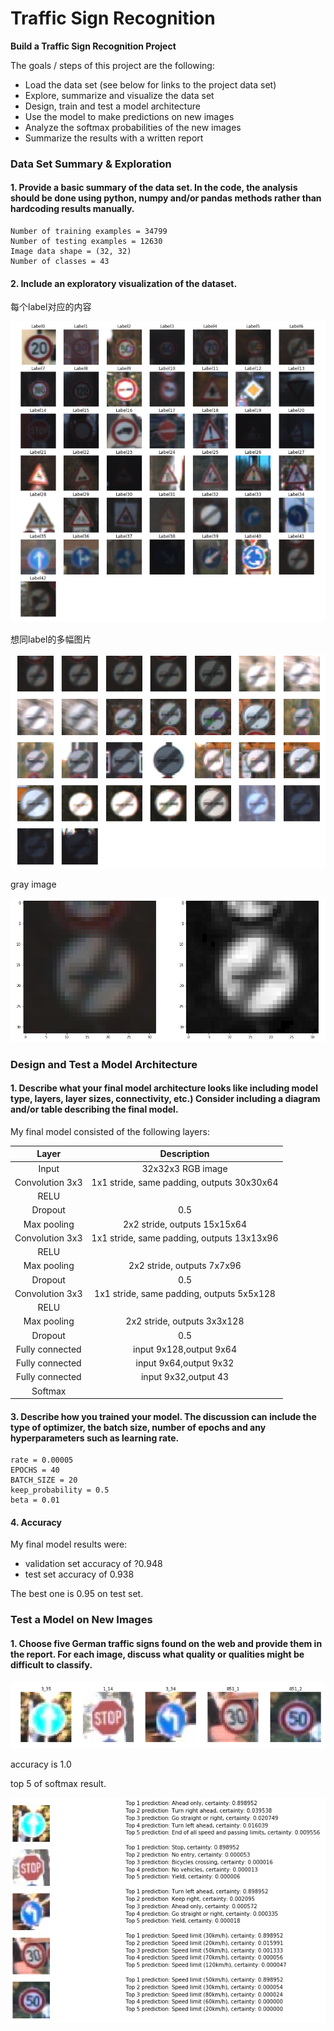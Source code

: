 # **Traffic Sign Recognition** 

**Build a Traffic Sign Recognition Project**

The goals / steps of this project are the following:
* Load the data set (see below for links to the project data set)
* Explore, summarize and visualize the data set
* Design, train and test a model architecture
* Use the model to make predictions on new images
* Analyze the softmax probabilities of the new images
* Summarize the results with a written report

### Data Set Summary & Exploration

#### 1. Provide a basic summary of the data set. In the code, the analysis should be done using python, numpy and/or pandas methods rather than hardcoding results manually.

```
Number of training examples = 34799
Number of testing examples = 12630
Image data shape = (32, 32)
Number of classes = 43
```

#### 2. Include an exploratory visualization of the dataset.

每个label对应的内容

![label对应图片](https://raw.githubusercontent.com/Aitical/CarND-Traffic-Sign-Classifier-Project/master/pic/labels1.png)

想同label的多幅图片

![label](https://raw.githubusercontent.com/Aitical/CarND-Traffic-Sign-Classifier-Project/master/pic/pic_one_label.png)

gray image

![灰度图](https://raw.githubusercontent.com/Aitical/CarND-Traffic-Sign-Classifier-Project/master/pic/gray.png)

### Design and Test a Model Architecture


#### 1. Describe what your final model architecture looks like including model type, layers, layer sizes, connectivity, etc.) Consider including a diagram and/or table describing the final model.

My final model consisted of the following layers:

| Layer         		|     Description	        					|
|:---------------------:|:---------------------------------------------:|
| Input         		| 32x32x3 RGB image   							|
| Convolution 3x3     	| 1x1 stride, same padding, outputs 30x30x64 |
| RELU					|												|
| Dropout	| 0.5 |
| Max pooling	      	| 2x2 stride,  outputs 15x15x64 |
| Convolution 3x3	    | 1x1 stride, same padding, outputs 13x13x96 |
| RELU	|  |
| Max pooling	| 2x2 stride,  outputs 7x7x96 |
| Dropout	| 0.5 |
| Convolution 3x3	| 1x1 stride, same padding, outputs 5x5x128 |
| RELU	|  |
| Max pooling	| 2x2 stride,  outputs 3x3x128 |
| Dropout	| 0.5 |
| Fully connected		| input 9x128,output 9x64 |
| Fully connected	| input 9x64,output 9x32 |
| Fully connected | input 9x32,output 43 |
| Softmax |												|



#### 3. Describe how you trained your model. The discussion can include the type of optimizer, the batch size, number of epochs and any hyperparameters such as learning rate.

```
rate = 0.00005 
EPOCHS = 40
BATCH_SIZE = 20
keep_probability = 0.5
beta = 0.01
```

#### 4. Accuracy

My final model results were:
* validation set accuracy of ?0.948
* test set accuracy of 0.938

The best one is 0.95 on test set.


### Test a Model on New Images

#### 1. Choose five German traffic signs found on the web and provide them in the report. For each image, discuss what quality or qualities might be difficult to classify.

![five](https://raw.githubusercontent.com/Aitical/CarND-Traffic-Sign-Classifier-Project/master/pic/%E9%A2%9D%E5%A4%96%E6%A0%87%E5%BF%97.png)

accuracy is  1.0

top 5 of softmax result.

![top5](https://raw.githubusercontent.com/Aitical/CarND-Traffic-Sign-Classifier-Project/master/pic/top5.png)
